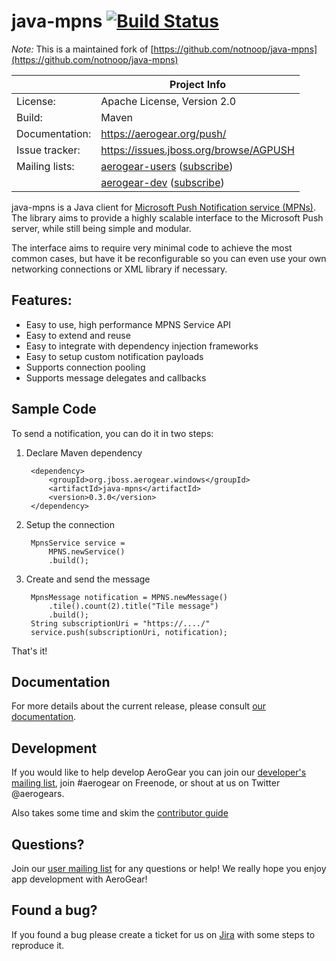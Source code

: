 # java-mpns [![Build Status](https://travis-ci.org/aerogear/java-mpns.png)](https://travis-ci.org/aerogear/java-mpns)

_Note:_ This is a maintained fork of [https://github.com/notnoop/java-mpns](https://github.com/notnoop/java-mpns)

|                 | Project Info  |
| --------------- | ------------- |
| License:        | Apache License, Version 2.0  |
| Build:          | Maven  |
| Documentation:  | https://aerogear.org/push/  |
| Issue tracker:  | https://issues.jboss.org/browse/AGPUSH  |
| Mailing lists:  | [aerogear-users](http://aerogear-users.1116366.n5.nabble.com/) ([subscribe](https://lists.jboss.org/mailman/listinfo/aerogear-users))  |
|                 | [aerogear-dev](http://aerogear-dev.1069024.n5.nabble.com/) ([subscribe](https://lists.jboss.org/mailman/listinfo/aerogear-dev))  |


java-mpns is a Java client for [Microsoft Push Notification service (MPNs)](http://msdn.microsoft.com/en-us/library/windows/apps/ff402558.aspx).
The library aims to provide a highly scalable interface to the Microsoft Push
server, while still being simple and modular.

The interface aims to require very minimal code to achieve the most common
cases, but have it be reconfigurable so you can even use your own networking
connections or XML library if necessary.

Features:
--------------
  *  Easy to use, high performance MPNS Service API
  *  Easy to extend and reuse
  *  Easy to integrate with dependency injection frameworks
  *  Easy to setup custom notification payloads
  *  Supports connection pooling
  *  Supports message delegates and callbacks


Sample Code
----------------

To send a notification, you can do it in two steps:

1. Declare Maven dependency

        <dependency>
            <groupId>org.jboss.aerogear.windows</groupId>
            <artifactId>java-mpns</artifactId>
            <version>0.3.0</version>
        </dependency>

2. Setup the connection

        MpnsService service =
            MPNS.newService()
            .build();

3. Create and send the message

        MpnsMessage notification = MPNS.newMessage()
            .tile().count(2).title("Tile message")
            .build();
        String subscriptionUri = "https://..../"
        service.push(subscriptionUri, notification);

That's it!

## Documentation

For more details about the current release, please consult [our documentation](https://aerogear.org/docs/unifiedpush/).

## Development

If you would like to help develop AeroGear you can join our [developer's mailing list](https://lists.jboss.org/mailman/listinfo/aerogear-dev), join #aerogear on Freenode, or shout at us on Twitter @aerogears.

Also takes some time and skim the [contributor guide](http://aerogear.org/docs/guides/Contributing/)

## Questions?

Join our [user mailing list](https://lists.jboss.org/mailman/listinfo/aerogear-users) for any questions or help! We really hope you enjoy app development with AeroGear!

## Found a bug?

If you found a bug please create a ticket for us on [Jira](https://issues.jboss.org/browse/AGPUSH) with some steps to reproduce it.

